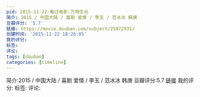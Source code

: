 ```yaml
---
pid: 2015-11-22-看过电影-万物生长
简介: 2015 / 中国大陆 / 喜剧 爱情 / 李玉 / 范冰冰 韩庚
豆瓣评分: '5.7'
链接: https://movie.douban.com/subject/25872931/
创建时间: '2015-11-22 18:26:05'
我的评分:
标签:
评论:
tags: [douban]
categories: [timeline]
---
```

简介:2015 / 中国大陆 / 喜剧 爱情 / 李玉 / 范冰冰 韩庚
豆瓣评分:5.7
[链接](https://movie.douban.com/subject/25872931/)
我的评分:
标签:
评论:
